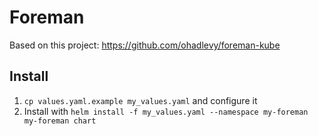 # Foreman

Based on this project: https://github.com/ohadlevy/foreman-kube

## Install
1. ``cp values.yaml.example my_values.yaml`` and configure it
2. Install with ``helm install -f my_values.yaml --namespace my-foreman my-foreman chart``